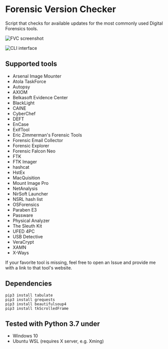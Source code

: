 # Forensic Version Checker
Script that checks for available updates for the most commonly used Digital Forensics tools.

![FVC screenshot](https://github.com/jankais3r/Forensic-Version-Checker/blob/master/screen.png)


![CLI interface](https://github.com/jankais3r/Forensic-Version-Checker/blob/master/cli.png)

## Supported tools
- Arsenal Image Mounter
- Atola TaskForce
- Autopsy
- AXIOM
- Belkasoft Evidence Center
- BlackLight
- CAINE
- CyberChef
- DEFT
- EnCase
- ExifTool
- Eric Zimmerman's Forensic Tools
- Forensic Email Collector
- Forensic Explorer
- Forensic Falcon Neo
- FTK
- FTK Imager
- hashcat
- HstEx
- MacQuisition
- Mount Image Pro
- NetAnalysis
- NirSoft Launcher
- NSRL hash list
- OSForensics
- Paraben E3
- Passware
- Physical Analyzer
- The Sleuth Kit
- UFED 4PC
- USB Detective
- VeraCrypt
- XAMN
- X-Ways

If your favorite tool is missing, feel free to open an Issue and provide me with a link to that tool's website.

## Dependencies
```
pip3 install tabulate
pip3 install grequests
pip3 install beautifulsoup4
pip3 install tkScrolledFrame
```

## Tested with Python 3.7 under
- Windows 10
- Ubuntu WSL (requires X server, e.g. Xming)
